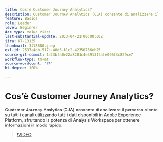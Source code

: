 ```yaml
---
title: Cos’è Customer Journey Analytics?
description: Customer Journey Analytics (CJA) consente di analizzare il percorso cliente su tutti i canali utilizzando tutti i dati disponibili in Adobe Experience Platform, sfruttando la potenza di Analysis Workspace per ottenere informazioni in modo rapido.
feature: Basics
role: Leader
level: Beginner
doc-type: Value Video
last-substantial-update: 2023-04-21T00:00:00Z
jira: KT-13135
thumbnail: 3418680.jpeg
exl-id: 2537a4db-517b-40d5-b1c2-42350736eb75
source-git-commit: 1a23bfa0e22a8201c4e39131fafe09573c829ce7
workflow-type: tm+mt
source-wordcount: '74'
ht-degree: 100%

---
```


# Cos’è Customer Journey Analytics?

Customer Journey Analytics (CJA) consente di analizzare il percorso cliente su tutti i canali utilizzando tutti i dati disponibili in Adobe Experience Platform, sfruttando la potenza di Analysis Workspace per ottenere informazioni in modo rapido.

>[!VIDEO](https://video.tv.adobe.com/v/3439456/?quality=12&learn=on&captions=ita)

